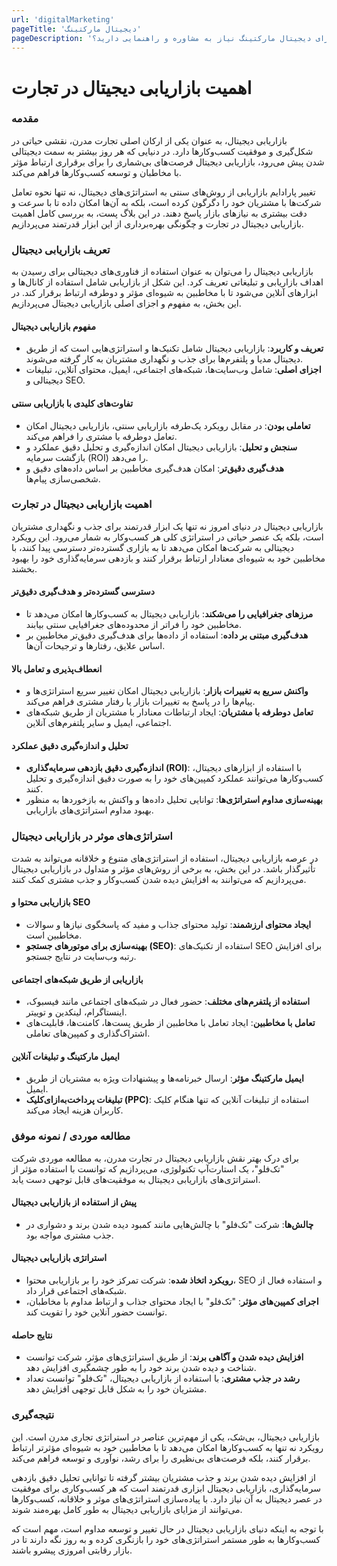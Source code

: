 ```yaml
---
url: 'digitalMarketing'
pageTitle: 'دیجیتال مارکتینگ'
pageDescription: 'آیا برای دیجیتال مارکتینگ نیاز به مشاوره و راهنمایی دارید؟'
---
```


# اهمیت بازاریابی دیجیتال در تجارت

### مقدمه

بازاریابی دیجیتال، به عنوان یکی از ارکان اصلی تجارت مدرن، نقشی حیاتی در شکل‌گیری و موفقیت کسب‌وکارها دارد. در دنیایی که هر روز بیشتر به سمت دیجیتالی شدن پیش می‌رود، بازاریابی دیجیتال فرصت‌های بی‌شماری را برای برقراری ارتباط مؤثر با مخاطبان و توسعه کسب‌وکارها فراهم می‌کند. 

تغییر پارادایم بازاریابی از روش‌های سنتی به استراتژی‌های دیجیتال، نه تنها نحوه تعامل شرکت‌ها با مشتریان خود را دگرگون کرده است، بلکه به آن‌ها امکان داده تا با سرعت و دقت بیشتری به نیازهای بازار پاسخ دهند. در این بلاگ پست، به بررسی کامل اهمیت بازاریابی دیجیتال در تجارت و چگونگی بهره‌برداری از این ابزار قدرتمند می‌پردازیم.

### تعریف بازاریابی دیجیتال

بازاریابی دیجیتال را می‌توان به عنوان استفاده از فناوری‌های دیجیتالی برای رسیدن به اهداف بازاریابی و تبلیغاتی تعریف کرد. این شکل از بازاریابی شامل استفاده از کانال‌ها و ابزارهای آنلاین می‌شود تا با مخاطبین به شیوه‌ای مؤثر و دوطرفه ارتباط برقرار کند. در این بخش، به مفهوم و اجزای اصلی بازاریابی دیجیتال می‌پردازیم.

#### مفهوم بازاریابی دیجیتال
- **تعریف و کاربرد**: بازاریابی دیجیتال شامل تکنیک‌ها و استراتژی‌هایی است که از طریق دیجیتال مدیا و پلتفرم‌ها برای جذب و نگهداری مشتریان به کار گرفته می‌شوند.
- **اجزای اصلی**: شامل وب‌سایت‌ها، شبکه‌های اجتماعی، ایمیل، محتوای آنلاین، تبلیغات دیجیتالی و SEO.

#### تفاوت‌های کلیدی با بازاریابی سنتی
- **تعاملی بودن**: در مقابل رویکرد یک‌طرفه بازاریابی سنتی، بازاریابی دیجیتال امکان تعامل دوطرفه با مشتری را فراهم می‌کند.
- **سنجش و تحلیل**: بازاریابی دیجیتال امکان اندازه‌گیری و تحلیل دقیق عملکرد و بازگشت سرمایه (ROI) را می‌دهد.
- **هدف‌گیری دقیق‌تر**: امکان هدف‌گیری مخاطبین بر اساس داده‌های دقیق و شخصی‌سازی پیام‌ها.

### اهمیت بازاریابی دیجیتال در تجارت

بازاریابی دیجیتال در دنیای امروز نه تنها یک ابزار قدرتمند برای جذب و نگهداری مشتریان است، بلکه یک عنصر حیاتی در استراتژی کلی هر کسب‌وکار به شمار می‌رود. این رویکرد دیجیتالی به شرکت‌ها امکان می‌دهد تا به بازاری گسترده‌تر دسترسی پیدا کنند، با مخاطبین خود به شیوه‌ای معنادار ارتباط برقرار کنند و بازدهی سرمایه‌گذاری خود را بهبود بخشند.

#### دسترسی گسترده‌تر و هدف‌گیری دقیق‌تر
- **مرزهای جغرافیایی را می‌شکند**: بازاریابی دیجیتال به کسب‌وکارها امکان می‌دهد تا مخاطبین خود را فراتر از محدوده‌های جغرافیایی سنتی بیابند.
- **هدف‌گیری مبتنی بر داده**: استفاده از داده‌ها برای هدف‌گیری دقیق‌تر مخاطبین بر اساس علایق، رفتارها و ترجیحات آن‌ها.

#### انعطاف‌پذیری و تعامل بالا
- **واکنش سریع به تغییرات بازار**: بازاریابی دیجیتال امکان تغییر سریع استراتژی‌ها و پیام‌ها را در پاسخ به تغییرات بازار یا رفتار مشتری فراهم می‌کند.
- **تعامل دوطرفه با مشتریان**: ایجاد ارتباطات معنادار با مشتریان از طریق شبکه‌های اجتماعی، ایمیل و سایر پلتفرم‌های آنلاین.

#### تحلیل و اندازه‌گیری دقیق عملکرد
- **اندازه‌گیری دقیق بازدهی سرمایه‌گذاری (ROI)**: با استفاده از ابزارهای دیجیتال، کسب‌وکارها می‌توانند عملکرد کمپین‌های خود را به صورت دقیق اندازه‌گیری و تحلیل کنند.
- **بهینه‌سازی مداوم استراتژی‌ها**: توانایی تحلیل داده‌ها و واکنش به بازخوردها به منظور بهبود مداوم استراتژی‌های بازاریابی.

### استراتژی‌های موثر در بازاریابی دیجیتال

در عرصه بازاریابی دیجیتال، استفاده از استراتژی‌های متنوع و خلاقانه می‌تواند به شدت تأثیرگذار باشد. در این بخش، به برخی از روش‌های مؤثر و متداول در بازاریابی دیجیتال می‌پردازیم که می‌توانند به افزایش دیده شدن کسب‌وکار و جذب مشتری کمک کنند.

#### بازاریابی محتوا و SEO
- **ایجاد محتوای ارزشمند**: تولید محتوای جذاب و مفید که پاسخگوی نیازها و سوالات مخاطبین است.
- **بهینه‌سازی برای موتورهای جستجو (SEO)**: استفاده از تکنیک‌های SEO برای افزایش رتبه وب‌سایت در نتایج جستجو.

#### بازاریابی از طریق شبکه‌های اجتماعی
- **استفاده از پلتفرم‌های مختلف**: حضور فعال در شبکه‌های اجتماعی مانند فیسبوک، اینستاگرام، لینکدین و توییتر.
- **تعامل با مخاطبین**: ایجاد تعامل با مخاطبین از طریق پست‌ها، کامنت‌ها، قابلیت‌های اشتراک‌گذاری و کمپین‌های تعاملی.

#### ایمیل مارکتینگ و تبلیغات آنلاین
- **ایمیل مارکتینگ مؤثر**: ارسال خبرنامه‌ها و پیشنهادات ویژه به مشتریان از طریق ایمیل.
- **تبلیغات پرداخت‌به‌ازای‌کلیک (PPC)**: استفاده از تبلیغات آنلاین که تنها هنگام کلیک کاربران هزینه ایجاد می‌کند.

### مطالعه موردی / نمونه موفق

برای درک بهتر نقش بازاریابی دیجیتال در تجارت مدرن، به مطالعه موردی شرکت "تک‌فلو"، یک استارت‌آپ تکنولوژی، می‌پردازیم که توانست با استفاده مؤثر از استراتژی‌های بازاریابی دیجیتال به موفقیت‌های قابل توجهی دست یابد.

#### پیش از استفاده از بازاریابی دیجیتال
- **چالش‌ها**: شرکت "تک‌فلو" با چالش‌هایی مانند کمبود دیده شدن برند و دشواری در جذب مشتری مواجه بود.

#### استراتژی بازاریابی دیجیتال
- **رویکرد اتخاذ شده**: شرکت تمرکز خود را بر بازاریابی محتوا، SEO و استفاده فعال از شبکه‌های اجتماعی قرار داد.
- **اجرای کمپین‌های مؤثر**: "تک‌فلو" با ایجاد محتوای جذاب و ارتباط مداوم با مخاطبان، توانست حضور آنلاین خود را تقویت کند.

#### نتایج حاصله
- **افزایش دیده شدن و آگاهی برند**: از طریق استراتژی‌های مؤثر، شرکت توانست شناخت و دیده شدن برند خود را به طور چشمگیری افزایش دهد.
- **رشد در جذب مشتری**: با استفاده از بازاریابی دیجیتال، "تک‌فلو" توانست تعداد مشتریان خود را به شکل قابل توجهی افزایش دهد.

### نتیجه‌گیری

بازاریابی دیجیتال، بی‌شک، یکی از مهم‌ترین عناصر در استراتژی تجاری مدرن است. این رویکرد نه تنها به کسب‌وکارها امکان می‌دهد تا با مخاطبین خود به شیوه‌ای مؤثرتر ارتباط برقرار کنند، بلکه فرصت‌های بی‌نظیری را برای رشد، نوآوری و توسعه فراهم می‌کند.

از افزایش دیده شدن برند و جذب مشتریان بیشتر گرفته تا توانایی تحلیل دقیق بازدهی سرمایه‌گذاری، بازاریابی دیجیتال ابزاری قدرتمند است که هر کسب‌وکاری برای موفقیت در عصر دیجیتال به آن نیاز دارد. با پیاده‌سازی استراتژی‌های موثر و خلاقانه، کسب‌وکارها می‌توانند از مزایای بازاریابی دیجیتال به طور کامل بهره‌مند شوند.

با توجه به اینکه دنیای بازاریابی دیجیتال در حال تغییر و توسعه مداوم است، مهم است که کسب‌وکارها به طور مستمر استراتژی‌های خود را بازنگری کرده و به روز نگه دارند تا در بازار رقابتی امروزی پیشرو باشند.
